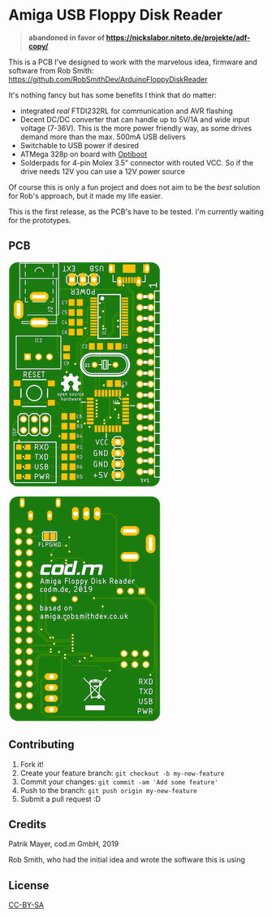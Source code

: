 # Amiga USB Floppy Disk Reader

> __abandoned in favor of https://nickslabor.niteto.de/projekte/adf-copy/__

This is a PCB I've designed to work with the marvelous idea, firmware and software 
from Rob Smith: https://github.com/RobSmithDev/ArduinoFloppyDiskReader 

It's nothing fancy but has some benefits I think that do matter:

* integrated _real_ FTDI232RL for communication and AVR flashing
* Decent DC/DC converter that can handle up to 5V/1A and wide input voltage (7-36V). 
This is the more power friendly way, as some drives demand more than the 
max. 500mA USB delivers
* Switchable to USB power if desired
* ATMega 328p on board with [Optiboot](https://github.com/Optiboot/optiboot)
* Solderpads for 4-pin Molex 3.5" connector with routed VCC. So if the drive needs 12V you 
can use a 12V power source

Of course this is only a fun project and does not aim to be the _best_ solution for Rob's 
approach, but it made my life easier.

This is the first release, as the PCB's have to be tested. I'm currently waiting for the 
prototypes.

## PCB

![PCB top](amiga-usb-disk-reader-pcb-top.png)

![PCB bottom](amiga-usb-disk-reader-pcb-bottom.png)



## Contributing

1. Fork it!
2. Create your feature branch: `git checkout -b my-new-feature`
3. Commit your changes: `git commit -am 'Add some feature'`
4. Push to the branch: `git push origin my-new-feature`
5. Submit a pull request :D

## Credits
Patrik Mayer, cod.m GmbH, 2019 

Rob Smith, who had the initial idea and wrote the software this is using

## License
[CC-BY-SA](https://creativecommons.org/licenses/by-sa/3.0/) 
